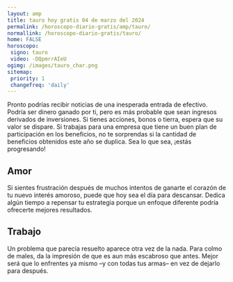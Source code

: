 ```yaml
---
layout: amp
title: tauro hoy gratis 04 de marzo del 2024 
permalink: /horoscopo-diario-gratis/amp/tauro/
normallink: /horoscopo-diario-gratis/tauro/
home: FALSE
horoscopo:
 signo: tauro
 video: -DQpmrrAIeU
ogimg: /images/tauro_char.png
sitemap:
 priority: 1
 changefreq: 'daily'
---
```



Pronto podrías recibir noticias de una inesperada entrada de efectivo. Podría ser dinero ganado por ti, pero es más probable que sean ingresos derivados de inversiones. Si tienes acciones, bonos o tierra, espera que su valor se dispare. Si trabajas para una empresa que tiene un buen plan de participación en los beneficios, no te sorprendas si la cantidad de beneficios obtenidos este año se duplica. Sea lo que sea, ¡estás progresando!

## Amor

Si sientes frustración después de muchos intentos de ganarte el corazón de tu nuevo interés amoroso, puede que hoy sea el día para descansar. Dedica algún tiempo a repensar tu estrategia porque un enfoque diferente podría ofrecerte mejores resultados.

## Trabajo

Un problema que parecía resuelto aparece otra vez de la nada. Para colmo de males, da la impresión de que es aun más escabroso que antes. Mejor será que lo enfrentes ya mismo –y con todas tus armas– en vez de dejarlo para después.